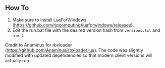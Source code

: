 ## How To
1. Make sure to install LuaForWindows (https://github.com/rjpcomputing/luaforwindows/releases).
2. Edit the run.bat file with the desired version hash from `versions.txt` and run it.

Credit to Anaminus for rbxloader (https://github.com/Anaminus/rbxloader.lua). The code was slightly modified with updated dependencies so that modern client versions will actually run.
